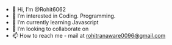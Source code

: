 - 👋 Hi, I’m @Rohit6062
- 👀 I’m interested in Coding. Programming.
- 🌱 I’m currently learning Javascript
- 💞️ I’m looking to collaborate on 
- 📫 How to reach me - mail at rohitranaware0096@gmail.com

<!---
Rohit6062/Rohit6062 is a ✨ special ✨ repository because its `README.md` (this file) appears on your GitHub profile.
You can click the Preview link to take a look at your changes.
--->
